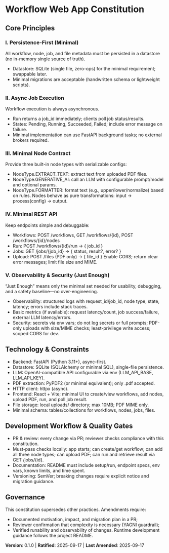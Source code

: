 # Workflow Web App Constitution

## Core Principles

### I. Persistence-First (Minimal)
All workflow, node, job, and file metadata must be persisted in a datastore (no in-memory single source of truth).
- Datastore: SQLite (single file, zero-ops) for the minimal requirement; swappable later.
- Minimal migrations are acceptable (handwritten schema or lightweight scripts).

### II. Async Job Execution
Workflow execution is always asynchronous.
- Run returns a job_id immediately; clients poll job status/results.
- States: Pending, Running, Succeeded, Failed; include error message on failure.
- Minimal implementation can use FastAPI background tasks; no external brokers required.

### III. Minimal Node Contract
Provide three built-in node types with serializable configs:
- NodeType.EXTRACT_TEXT: extract text from uploaded PDF files.
- NodeType.GENERATIVE_AI: call an LLM with configurable prompt/model and optional params.
- NodeType.FORMATTER: format text (e.g., upper/lower/normalize) based on rules.
Nodes behave as pure transformations: input → process(config) → output.

### IV. Minimal REST API
Keep endpoints simple and debuggable:
- Workflows: POST /workflows, GET /workflows/{id}, POST /workflows/{id}/nodes
- Run: POST /workflows/{id}/run → { job_id }
- Jobs: GET /jobs/{job_id} → { status, result?, error? }
- Upload: POST /files (PDF only) → { file_id }
Enable CORS; return clear error messages; limit file size and MIME.

### V. Observability & Security (Just Enough)
“Just Enough” means only the minimal set needed for usability, debugging, and a safety baseline—no over-engineering.
- Observability: structured logs with request_id/job_id, node type, state, latency; errors include stack traces.
- Basic metrics (if available): request latency/count, job success/failure, external LLM latency/errors.
- Security: secrets via env vars; do not log secrets or full prompts; PDF-only uploads with size/MIME checks; least-privilege write access; scoped CORS for dev.

## Technology & Constraints
- Backend: FastAPI (Python 3.11+), async-first.
- Datastore: SQLite (SQLAlchemy or minimal SQL), single-file persistence.
- LLM: OpenAI-compatible API configurable via env (LLM_API_BASE, LLM_API_KEY).
- PDF extraction: PyPDF2 (or minimal equivalent); only .pdf accepted.
- HTTP client: httpx (async).
- Frontend: React + Vite; minimal UI to create/view workflows, add nodes, upload PDF, run, and poll job result.
- File storage: local uploads/ directory; max 10MB; PDF MIME only.
- Minimal schema: tables/collections for workflows, nodes, jobs, files.

## Development Workflow & Quality Gates
- PR & review: every change via PR; reviewer checks compliance with this constitution.
- Must-pass checks locally: app starts; can create/get workflow; can add all three node types; can upload PDF; can run and retrieve result via GET /jobs/{id}.
- Documentation: README must include setup/run, endpoint specs, env vars, known limits, and time spent.
- Versioning: SemVer; breaking changes require explicit notice and migration guidance.

## Governance
This constitution supersedes other practices. Amendments require:
- Documented motivation, impact, and migration plan in a PR;
- Reviewer confirmation that complexity is necessary (YAGNI guardrail);
- Verified runability and observability of changes.
Runtime development guidance follows the project README.

**Version**: 0.1.0 | **Ratified**: 2025-09-17 | **Last Amended**: 2025-09-17